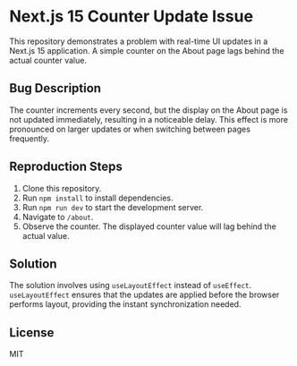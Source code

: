 # Next.js 15 Counter Update Issue

This repository demonstrates a problem with real-time UI updates in a Next.js 15 application.  A simple counter on the About page lags behind the actual counter value. 

## Bug Description
The counter increments every second, but the display on the About page is not updated immediately, resulting in a noticeable delay. This effect is more pronounced on larger updates or when switching between pages frequently.

## Reproduction Steps
1. Clone this repository.
2. Run `npm install` to install dependencies.
3. Run `npm run dev` to start the development server.
4. Navigate to `/about`.
5. Observe the counter.  The displayed counter value will lag behind the actual value.

## Solution
The solution involves using `useLayoutEffect` instead of `useEffect`.  `useLayoutEffect` ensures that the updates are applied before the browser performs layout, providing the instant synchronization needed.

## License
MIT